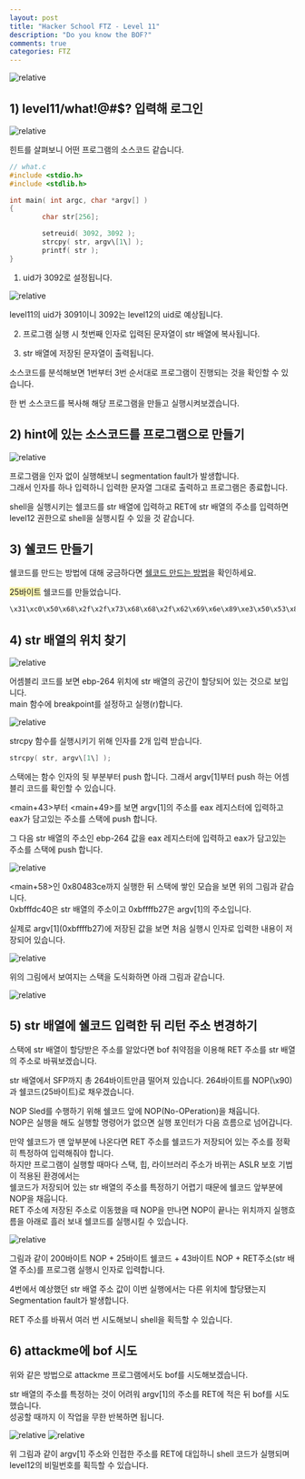 ```yaml
---
layout: post
title: "Hacker School FTZ - Level 11"
description: "Do you know the BOF?"
comments: true
categories: FTZ
---
```


<img data-action="zoom" src='{{ "assets/ftz/level11/1.jpg" | relative_url }}' alt='relative'>  

## 1) level11/what!@#$? 입력해 로그인  

<img data-action="zoom" src='{{ "assets/ftz/level11/2.png" | relative_url }}' alt='relative'>  

힌트를 살펴보니 어떤 프로그램의 소스코드 같습니다.    

``` c
// what.c
#include <stdio.h>
#include <stdlib.h>

int main( int argc, char *argv[] )
{
        char str[256];

        setreuid( 3092, 3092 );
        strcpy( str, argv\[1\] );
        printf( str );
}
```

1) uid가 3092로 설정됩니다.  

<img data-action="zoom" src='{{ "assets/ftz/level11/3.png" | relative_url }}' alt='relative'>  

level11의 uid가 3091이니 3092는 level12의 uid로 예상됩니다.  

2) 프로그램 실행 시 첫번째 인자로 입력된 문자열이 str 배열에 복사됩니다.  

3) str 배열에 저장된 문자열이 출력됩니다.  

소스코드를 분석해보면 1번부터 3번 순서대로 프로그램이 진행되는 것을 확인할 수 있습니다.  

한 번 소스코드를 복사해 해당 프로그램을 만들고 실행시켜보겠습니다.  

## 2) hint에 있는 소스코드를 프로그램으로 만들기  

<img data-action="zoom" src='{{ "assets/ftz/level11/4.png" | relative_url }}' alt='relative'>  

프로그램을 인자 없이 실행해보니 segmentation fault가 발생합니다.  
그래서 인자를 하나 입력하니 입력한 문자열 그대로 출력하고 프로그램은 종료합니다.  

shell을 실행시키는 쉘코드를 str 배열에 입력하고 RET에 str 배열의 주소를 입력하면 level12 권한으로 shell을 실행시킬 수 있을 것 같습니다.  

## 3) 쉘코드 만들기  

쉘코드를 만드는 방법에 대해 궁금하다면 <a href="https://hsong2.github.io/ftz/2021/05/24/Hacker-School-FTZ-Shellcode.html">쉘코드 만드는 방법</a>을 확인하세요.  

<span style="background-color: #fff8b2">25바이트</span> 쉘코드를 만들었습니다.  

``` bash
\x31\xc0\x50\x68\x2f\x2f\x73\x68\x68\x2f\x62\x69\x6e\x89\xe3\x50\x53\x89\xe1\x31\xd2\xb0\x0b\xcd\x80
```

## 4) str 배열의 위치 찾기  

<img data-action="zoom" src='{{ "assets/ftz/level11/5.png" | relative_url }}' alt='relative'>  

어셈블리 코드를 보면 ebp-264 위치에 str 배열의 공간이 할당되어 있는 것으로 보입니다.  
main 함수에 breakpoint를 설정하고 실행(r)합니다.  

<img data-action="zoom" src='{{ "assets/ftz/level11/6.png" | relative_url }}' alt='relative'>  

strcpy 함수를 실행시키기 위해 인자를 2개 입력 받습니다.  

``` c
strcpy( str, argv\[1\] );
```

스택에는 함수 인자의 뒷 부분부터 push 합니다. 그래서 argv\[1\]부터 push 하는 어셈블리 코드를 확인할 수 있습니다.  

<main+43>부터 <main+49>를 보면 argv\[1\]의 주소를 eax 레지스터에 입력하고 eax가 담고있는 주소를 스택에 push 합니다.  

그 다음 str 배열의 주소인 ebp-264 값을 eax 레지스터에 입력하고 eax가 담고있는 주소를 스택에 push 합니다.  


<img data-action="zoom" src='{{ "assets/ftz/level11/7.png" | relative_url }}' alt='relative'>  

<main+58>인 0x80483ce까지 실행한 뒤 스택에 쌓인 모습을 보면 위의 그림과 같습니다.  
0xbfffdc40은 str 배열의 주소이고 0xbffffb27은 argv\[1\]의 주소입니다.  

실제로 argv\[1\](0xbffffb27)에 저장된 값을 보면 처음 실행시 인자로 입력한 내용이 저장되어 있습니다.  

<img data-action="zoom" src='{{ "assets/ftz/level11/8.png" | relative_url }}' alt='relative'>  

위의 그림에서 보여지는 스택을 도식화하면 아래 그림과 같습니다.  

<img data-action="zoom" src='{{ "assets/ftz/level11/9.jpg" | relative_url }}' alt='relative'>  


## 5) str 배열에 쉘코드 입력한 뒤 리턴 주소 변경하기  

스택에 str 배열이 할당받은 주소를 알았다면 bof 취약점을 이용해 RET 주소를 str 배열의 주소로 바꿔보겠습니다.  

str 배열에서 SFP까지 총 264바이트만큼 떨어져 있습니다. 264바이트를 NOP(\x90)과 쉘코드(25바이트)로 채우겠습니다.  

NOP Sled를 수행하기 위해 쉘코드 앞에 NOP(No-OPeration)을 채웁니다.  
NOP은 실행을 해도 실행할 명령어가 없으면 실행 포인터가 다음 흐름으로 넘어갑니다.  

만약 쉘코드가 맨 앞부분에 나온다면 RET 주소를 쉘코드가 저장되어 있는 주소를 정확히 특정하여 입력해줘야 합니다.  
하지만 프로그램이 실행할 때마다 스택, 힙, 라이브러리 주소가 바뀌는 ASLR 보호 기법이 적용된 환경에서는  
쉘코드가 저장되어 있는 str 배열의 주소를 특정하기 어렵기 때문에 쉘코드 앞부분에 NOP을 채웁니다.  
RET 주소에 저장된 주소로 이동했을 때 NOP을 만나면 NOP이 끝나는 위치까지 실행흐름을 아래로 흘러 보내 쉘코드를 실행시킬 수 있습니다.  

<img data-action="zoom" src='{{ "assets/ftz/level11/10.png" | relative_url }}' alt='relative'>  

그림과 같이 200바이트 NOP + 25바이트 쉘코드 + 43바이트 NOP + RET주소(str 배열 주소)를 프로그램 실행시 인자로 입력합니다.  

4번에서 예상했던 str 배열 주소 값이 이번 실행에서는 다른 위치에 할당됐는지 Segmentation fault가 발생합니다.  

RET 주소를 바꿔서 여러 번 시도해보니 shell을 획득할 수 있습니다.  

## 6) attackme에 bof 시도  

위와 같은 방법으로 attackme 프로그램에서도 bof를 시도해보겠습니다.  

str 배열의 주소를 특정하는 것이 어려워 argv\[1\]의 주소를 RET에 적은 뒤 bof를 시도했습니다.  
성공할 때까지 이 작업을 무한 반복하면 됩니다.  

<img data-action="zoom" src='{{ "assets/ftz/level11/11.png" | relative_url }}' alt='relative'>  


<img data-action="zoom" src='{{ "assets/ftz/level11/12.png" | relative_url }}' alt='relative'>  

위 그림과 같이 argv\[1\] 주소와 인접한 주소를 RET에 대입하니 shell 코드가 실행되며 level12의 비밀번호를 획득할 수 있습니다.  